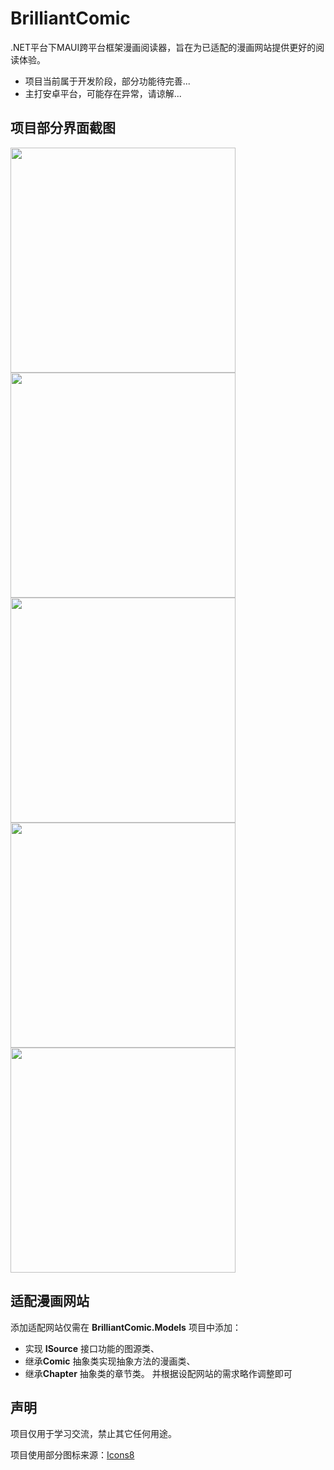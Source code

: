 # BrilliantComic

.NET平台下MAUI跨平台框架漫画阅读器，旨在为已适配的漫画网站提供更好的阅读体验。

- 项目当前属于开发阶段，部分功能待完善...
- 主打安卓平台，可能存在异常，请谅解...

## 项目部分界面截图
<img src="img/favoritePage.jpg" width="360px" />
<br />
<img src="img/historyPage.jpg" width="360px" />
<br />
<img src="img/searchPage.jpg" width="360px" />
<br />
<img src="img/detailPage.jpg" width="360px" />
<br />
<img src="img/browsePage.jpg" width="360px" />
<br />


## 适配漫画网站

添加适配网站仅需在 **BrilliantComic.Models** 项目中添加：
- 实现 **ISource** 接口功能的图源类、
- 继承**Comic** 抽象类实现抽象方法的漫画类、
- 继承**Chapter** 抽象类的章节类。
并根据设配网站的需求略作调整即可

## 声明

项目仅用于学习交流，禁止其它任何用途。

项目使用部分图标来源：[Icons8](https://icons8.com)

